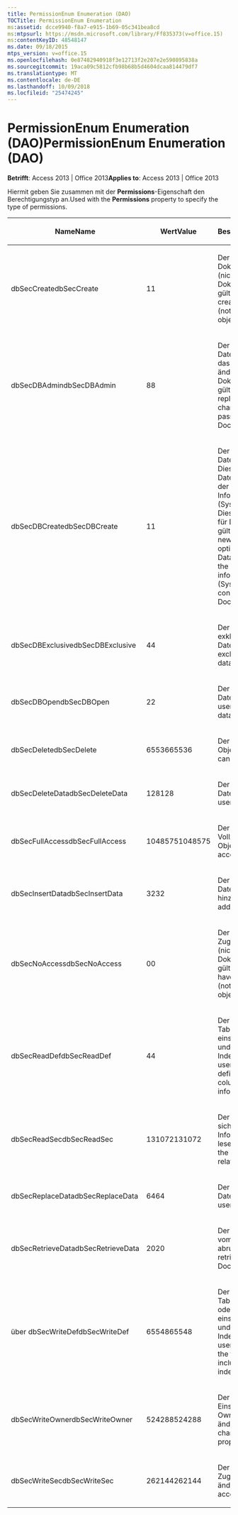 ```yaml
---
title: PermissionEnum Enumeration (DAO)
TOCTitle: PermissionEnum Enumeration
ms:assetid: dcce9940-f8a7-e915-1b69-05c341bea8cd
ms:mtpsurl: https://msdn.microsoft.com/library/Ff835373(v=office.15)
ms:contentKeyID: 48548147
ms.date: 09/18/2015
mtps_version: v=office.15
ms.openlocfilehash: 0e87482940918f3e12713f2e207e2e590895838a
ms.sourcegitcommit: 19aca09c5812cfb98b68b5d4604dcaa814479df7
ms.translationtype: MT
ms.contentlocale: de-DE
ms.lasthandoff: 10/09/2018
ms.locfileid: "25474245"
---
```

# <a name="permissionenum-enumeration-dao"></a><span data-ttu-id="53bb8-102">PermissionEnum Enumeration (DAO)</span><span class="sxs-lookup"><span data-stu-id="53bb8-102">PermissionEnum Enumeration (DAO)</span></span>


<span data-ttu-id="53bb8-103">**Betrifft**: Access 2013 | Office 2013</span><span class="sxs-lookup"><span data-stu-id="53bb8-103">**Applies to**: Access 2013 | Office 2013</span></span>

<span data-ttu-id="53bb8-104">Hiermit geben Sie zusammen mit der **Permissions**-Eigenschaft den Berechtigungstyp an.</span><span class="sxs-lookup"><span data-stu-id="53bb8-104">Used with the **Permissions** property to specify the type of permissions.</span></span>

<table>
<colgroup>
<col style="width: 33%" />
<col style="width: 33%" />
<col style="width: 33%" />
</colgroup>
<thead>
<tr class="header">
<th><p><span data-ttu-id="53bb8-105">Name</span><span class="sxs-lookup"><span data-stu-id="53bb8-105">Name</span></span></p></th>
<th><p><span data-ttu-id="53bb8-106">Wert</span><span class="sxs-lookup"><span data-stu-id="53bb8-106">Value</span></span></p></th>
<th><p><span data-ttu-id="53bb8-107">Beschreibung</span><span class="sxs-lookup"><span data-stu-id="53bb8-107">Description</span></span></p></th>
</tr>
</thead>
<tbody>
<tr class="odd">
<td><p><span data-ttu-id="53bb8-108">dbSecCreate</span><span class="sxs-lookup"><span data-stu-id="53bb8-108">dbSecCreate</span></span></p></td>
<td><p><span data-ttu-id="53bb8-109">1</span><span class="sxs-lookup"><span data-stu-id="53bb8-109">1</span></span></p></td>
<td><p><span data-ttu-id="53bb8-110">Der Benutzer kann neue Dokumente erstellen (nicht für Dokumentobjekte gültig).</span><span class="sxs-lookup"><span data-stu-id="53bb8-110">The user can create new documents (not valid for Document objects).</span></span></p></td>
</tr>
<tr class="even">
<td><p><span data-ttu-id="53bb8-111">dbSecDBAdmin</span><span class="sxs-lookup"><span data-stu-id="53bb8-111">dbSecDBAdmin</span></span></p></td>
<td><p><span data-ttu-id="53bb8-112">8</span><span class="sxs-lookup"><span data-stu-id="53bb8-112">8</span></span></p></td>
<td><p><span data-ttu-id="53bb8-113">Der Benutzer kann eine Datenbank replizieren und das Datenbankkennwort ändern (nicht für Dokumentobjekte gültig).</span><span class="sxs-lookup"><span data-stu-id="53bb8-113">The user can replicate a database and change the database password (not valid for Document objects).</span></span></p></td>
</tr>
<tr class="odd">
<td><p><span data-ttu-id="53bb8-114">dbSecDBCreate</span><span class="sxs-lookup"><span data-stu-id="53bb8-114">dbSecDBCreate</span></span></p></td>
<td><p><span data-ttu-id="53bb8-115">1</span><span class="sxs-lookup"><span data-stu-id="53bb8-115">1</span></span></p></td>
<td><p><span data-ttu-id="53bb8-p101">Der Benutzer kann neue Datenbanken erstellen. Diese Option ist nur im Datenbankencontainer in der Arbeitsgruppen-Informationsdatei (Systen.mdw) gültig. Diese Konstante ist nicht für Dokumentobjekte gültig.</span><span class="sxs-lookup"><span data-stu-id="53bb8-p101">The user can create new databases. This option is valid only on the Databases container in the workgroup information file (Systen.mdw). This constant is not valid for Document objects.</span></span></p></td>
</tr>
<tr class="even">
<td><p><span data-ttu-id="53bb8-119">dbSecDBExclusive</span><span class="sxs-lookup"><span data-stu-id="53bb8-119">dbSecDBExclusive</span></span></p></td>
<td><p><span data-ttu-id="53bb8-120">4</span><span class="sxs-lookup"><span data-stu-id="53bb8-120">4</span></span></p></td>
<td><p><span data-ttu-id="53bb8-121">Der Benutzer hat exklusiven Zugriff auf die Datenbank.</span><span class="sxs-lookup"><span data-stu-id="53bb8-121">The user has exclusive access to the database.</span></span></p></td>
</tr>
<tr class="odd">
<td><p><span data-ttu-id="53bb8-122">dbSecDBOpen</span><span class="sxs-lookup"><span data-stu-id="53bb8-122">dbSecDBOpen</span></span></p></td>
<td><p><span data-ttu-id="53bb8-123">2</span><span class="sxs-lookup"><span data-stu-id="53bb8-123">2</span></span></p></td>
<td><p><span data-ttu-id="53bb8-124">Der Benutzer kann die Datenbank öffnen.</span><span class="sxs-lookup"><span data-stu-id="53bb8-124">The user can open the database.</span></span></p></td>
</tr>
<tr class="even">
<td><p><span data-ttu-id="53bb8-125">dbSecDelete</span><span class="sxs-lookup"><span data-stu-id="53bb8-125">dbSecDelete</span></span></p></td>
<td><p><span data-ttu-id="53bb8-126">65536</span><span class="sxs-lookup"><span data-stu-id="53bb8-126">65536</span></span></p></td>
<td><p><span data-ttu-id="53bb8-127">Der Benutzer kann das Objekt löschen.</span><span class="sxs-lookup"><span data-stu-id="53bb8-127">The user can delete the object.</span></span></p></td>
</tr>
<tr class="odd">
<td><p><span data-ttu-id="53bb8-128">dbSecDeleteData</span><span class="sxs-lookup"><span data-stu-id="53bb8-128">dbSecDeleteData</span></span></p></td>
<td><p><span data-ttu-id="53bb8-129">128</span><span class="sxs-lookup"><span data-stu-id="53bb8-129">128</span></span></p></td>
<td><p><span data-ttu-id="53bb8-130">Der Benutzer kann Datensätze löschen.</span><span class="sxs-lookup"><span data-stu-id="53bb8-130">The user can delete records.</span></span></p></td>
</tr>
<tr class="even">
<td><p><span data-ttu-id="53bb8-131">dbSecFullAccess</span><span class="sxs-lookup"><span data-stu-id="53bb8-131">dbSecFullAccess</span></span></p></td>
<td><p><span data-ttu-id="53bb8-132">1048575</span><span class="sxs-lookup"><span data-stu-id="53bb8-132">1048575</span></span></p></td>
<td><p><span data-ttu-id="53bb8-133">Der Benutzer hat Vollzugriff auf das Objekt.</span><span class="sxs-lookup"><span data-stu-id="53bb8-133">The user has full access to the object.</span></span></p></td>
</tr>
<tr class="odd">
<td><p><span data-ttu-id="53bb8-134">dbSecInsertData</span><span class="sxs-lookup"><span data-stu-id="53bb8-134">dbSecInsertData</span></span></p></td>
<td><p><span data-ttu-id="53bb8-135">32</span><span class="sxs-lookup"><span data-stu-id="53bb8-135">32</span></span></p></td>
<td><p><span data-ttu-id="53bb8-136">Der Benutzer kann Datensätze hinzufügen.</span><span class="sxs-lookup"><span data-stu-id="53bb8-136">The user can add records.</span></span></p></td>
</tr>
<tr class="even">
<td><p><span data-ttu-id="53bb8-137">dbSecNoAccess</span><span class="sxs-lookup"><span data-stu-id="53bb8-137">dbSecNoAccess</span></span></p></td>
<td><p><span data-ttu-id="53bb8-138">0</span><span class="sxs-lookup"><span data-stu-id="53bb8-138">0</span></span></p></td>
<td><p><span data-ttu-id="53bb8-139">Der Benutzer hat keinen Zugriff auf das Objekt (nicht für Dokumentobjekte gültig).</span><span class="sxs-lookup"><span data-stu-id="53bb8-139">The user does not have access to the object (not valid for Document objects).</span></span></p></td>
</tr>
<tr class="odd">
<td><p><span data-ttu-id="53bb8-140">dbSecReadDef</span><span class="sxs-lookup"><span data-stu-id="53bb8-140">dbSecReadDef</span></span></p></td>
<td><p><span data-ttu-id="53bb8-141">4</span><span class="sxs-lookup"><span data-stu-id="53bb8-141">4</span></span></p></td>
<td><p><span data-ttu-id="53bb8-142">Der Benutzer kann die Tabellendefinition lesen, einschließlich Spalten- und Indexinformationen.</span><span class="sxs-lookup"><span data-stu-id="53bb8-142">The user can read the table definition, including column and index information.</span></span></p></td>
</tr>
<tr class="even">
<td><p><span data-ttu-id="53bb8-143">dbSecReadSec</span><span class="sxs-lookup"><span data-stu-id="53bb8-143">dbSecReadSec</span></span></p></td>
<td><p><span data-ttu-id="53bb8-144">131072</span><span class="sxs-lookup"><span data-stu-id="53bb8-144">131072</span></span></p></td>
<td><p><span data-ttu-id="53bb8-145">Der Benutzer kann die sicherheitsbezogenen Informationen des Objekts lesen.</span><span class="sxs-lookup"><span data-stu-id="53bb8-145">The user can read the object's security-related information.</span></span></p></td>
</tr>
<tr class="odd">
<td><p><span data-ttu-id="53bb8-146">dbSecReplaceData</span><span class="sxs-lookup"><span data-stu-id="53bb8-146">dbSecReplaceData</span></span></p></td>
<td><p><span data-ttu-id="53bb8-147">64</span><span class="sxs-lookup"><span data-stu-id="53bb8-147">64</span></span></p></td>
<td><p><span data-ttu-id="53bb8-148">Der Benutzer kann Datensätze ändern.</span><span class="sxs-lookup"><span data-stu-id="53bb8-148">The user can modify records.</span></span></p></td>
</tr>
<tr class="even">
<td><p><span data-ttu-id="53bb8-149">dbSecRetrieveData</span><span class="sxs-lookup"><span data-stu-id="53bb8-149">dbSecRetrieveData</span></span></p></td>
<td><p><span data-ttu-id="53bb8-150">20</span><span class="sxs-lookup"><span data-stu-id="53bb8-150">20</span></span></p></td>
<td><p><span data-ttu-id="53bb8-151">Der Benutzer kann Daten vom Dokumentobjekt abrufen.</span><span class="sxs-lookup"><span data-stu-id="53bb8-151">The user can retrieve data from the Document object.</span></span></p></td>
</tr>
<tr class="odd">
<td><p><span data-ttu-id="53bb8-152">über dbSecWriteDef</span><span class="sxs-lookup"><span data-stu-id="53bb8-152">dbSecWriteDef</span></span></p></td>
<td><p><span data-ttu-id="53bb8-153">65548</span><span class="sxs-lookup"><span data-stu-id="53bb8-153">65548</span></span></p></td>
<td><p><span data-ttu-id="53bb8-154">Der Benutzer kann die Tabellendefinition ändern oder löschen, einschließlich Spalten- und Indexinformationen.</span><span class="sxs-lookup"><span data-stu-id="53bb8-154">The user can modify or delete the table definition, including column and index information.</span></span></p></td>
</tr>
<tr class="even">
<td><p><span data-ttu-id="53bb8-155">dbSecWriteOwner</span><span class="sxs-lookup"><span data-stu-id="53bb8-155">dbSecWriteOwner</span></span></p></td>
<td><p><span data-ttu-id="53bb8-156">524288</span><span class="sxs-lookup"><span data-stu-id="53bb8-156">524288</span></span></p></td>
<td><p><span data-ttu-id="53bb8-157">Der Benutzer kann die Einstellung für die Owner-Eigenschaft ändern.</span><span class="sxs-lookup"><span data-stu-id="53bb8-157">The user can change the Owner property setting.</span></span></p></td>
</tr>
<tr class="odd">
<td><p><span data-ttu-id="53bb8-158">dbSecWriteSec</span><span class="sxs-lookup"><span data-stu-id="53bb8-158">dbSecWriteSec</span></span></p></td>
<td><p><span data-ttu-id="53bb8-159">262144</span><span class="sxs-lookup"><span data-stu-id="53bb8-159">262144</span></span></p></td>
<td><p><span data-ttu-id="53bb8-160">Der Benutzer kann Zugriffsberechtigungen ändern.</span><span class="sxs-lookup"><span data-stu-id="53bb8-160">The user can alter access permissions.</span></span></p></td>
</tr>
</tbody>
</table>

